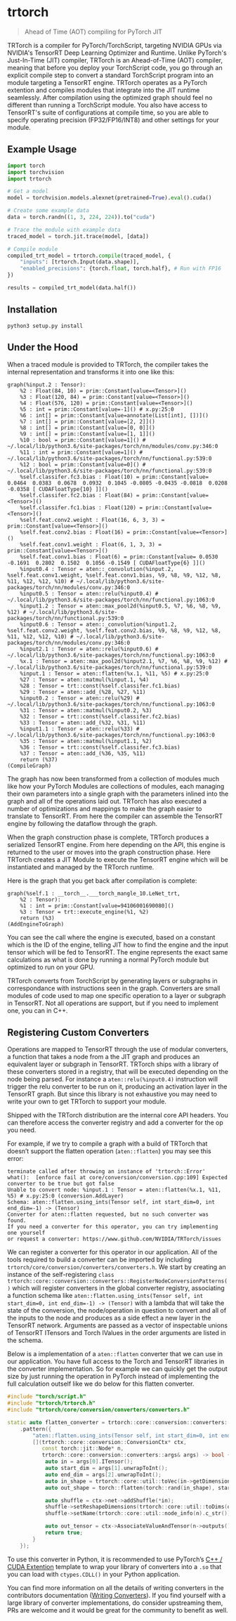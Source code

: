 # trtorch

> Ahead of Time (AOT) compiling for PyTorch JIT

TRTorch is a compiler for PyTorch/TorchScript, targeting NVIDIA GPUs via NVIDIA's TensorRT Deep Learning Optimizer and Runtime. Unlike PyTorch's Just-In-Time (JIT) compiler, TRTorch is an Ahead-of-Time (AOT) compiler, meaning that before you deploy your TorchScript code, you go through an explicit compile step to convert a standard TorchScript program into an module targeting a TensorRT engine. TRTorch operates as a PyTorch extention and compiles modules that integrate into the JIT runtime seamlessly. After compilation using the optimized graph should feel no different than running a TorchScript module. You also have access to TensorRT's suite of configurations at compile time, so you are able to specify operating precision (FP32/FP16/INT8) and other settings for your module.

## Example Usage

``` python
import torch
import torchvision
import trtorch

# Get a model
model = torchvision.models.alexnet(pretrained=True).eval().cuda()

# Create some example data
data = torch.randn((1, 3, 224, 224)).to("cuda")

# Trace the module with example data
traced_model = torch.jit.trace(model, [data])

# Compile module
compiled_trt_model = trtorch.compile(traced_model, {
    "inputs": [trtorch.Input(data.shape)],
    "enabled_precisions": {torch.float, torch.half}, # Run with FP16
})

results = compiled_trt_model(data.half())
```

## Installation

```
python3 setup.py install
```

## Under the Hood

When a traced module is provided to TRTorch, the compiler takes the internal representation and transforms it into one like this:

```
graph(%input.2 : Tensor):
    %2 : Float(84, 10) = prim::Constant[value=<Tensor>]()
    %3 : Float(120, 84) = prim::Constant[value=<Tensor>]()
    %4 : Float(576, 120) = prim::Constant[value=<Tensor>]()
    %5 : int = prim::Constant[value=-1]() # x.py:25:0
    %6 : int[] = prim::Constant[value=annotate(List[int], [])]()
    %7 : int[] = prim::Constant[value=[2, 2]]()
    %8 : int[] = prim::Constant[value=[0, 0]]()
    %9 : int[] = prim::Constant[value=[1, 1]]()
    %10 : bool = prim::Constant[value=1]() # ~/.local/lib/python3.6/site-packages/torch/nn/modules/conv.py:346:0
    %11 : int = prim::Constant[value=1]() # ~/.local/lib/python3.6/site-packages/torch/nn/functional.py:539:0
    %12 : bool = prim::Constant[value=0]() # ~/.local/lib/python3.6/site-packages/torch/nn/functional.py:539:0
    %self.classifer.fc3.bias : Float(10) = prim::Constant[value= 0.0464  0.0383  0.0678  0.0932  0.1045 -0.0805 -0.0435 -0.0818  0.0208 -0.0358 [ CUDAFloatType{10} ]]()
    %self.classifer.fc2.bias : Float(84) = prim::Constant[value=<Tensor>]()
    %self.classifer.fc1.bias : Float(120) = prim::Constant[value=<Tensor>]()
    %self.feat.conv2.weight : Float(16, 6, 3, 3) = prim::Constant[value=<Tensor>]()
    %self.feat.conv2.bias : Float(16) = prim::Constant[value=<Tensor>]()
    %self.feat.conv1.weight : Float(6, 1, 3, 3) = prim::Constant[value=<Tensor>]()
    %self.feat.conv1.bias : Float(6) = prim::Constant[value= 0.0530 -0.1691  0.2802  0.1502  0.1056 -0.1549 [ CUDAFloatType{6} ]]()
    %input0.4 : Tensor = aten::_convolution(%input.2, %self.feat.conv1.weight, %self.feat.conv1.bias, %9, %8, %9, %12, %8, %11, %12, %12, %10) # ~/.local/lib/python3.6/site-packages/torch/nn/modules/conv.py:346:0
    %input0.5 : Tensor = aten::relu(%input0.4) # ~/.local/lib/python3.6/site-packages/torch/nn/functional.py:1063:0
    %input1.2 : Tensor = aten::max_pool2d(%input0.5, %7, %6, %8, %9, %12) # ~/.local/lib/python3.6/site-packages/torch/nn/functional.py:539:0
    %input0.6 : Tensor = aten::_convolution(%input1.2, %self.feat.conv2.weight, %self.feat.conv2.bias, %9, %8, %9, %12, %8, %11, %12, %12, %10) # ~/.local/lib/python3.6/site-packages/torch/nn/modules/conv.py:346:0
    %input2.1 : Tensor = aten::relu(%input0.6) # ~/.local/lib/python3.6/site-packages/torch/nn/functional.py:1063:0
    %x.1 : Tensor = aten::max_pool2d(%input2.1, %7, %6, %8, %9, %12) # ~/.local/lib/python3.6/site-packages/torch/nn/functional.py:539:0
    %input.1 : Tensor = aten::flatten(%x.1, %11, %5) # x.py:25:0
    %27 : Tensor = aten::matmul(%input.1, %4)
    %28 : Tensor = trt::const(%self.classifer.fc1.bias)
    %29 : Tensor = aten::add_(%28, %27, %11)
    %input0.2 : Tensor = aten::relu(%29) # ~/.local/lib/python3.6/site-packages/torch/nn/functional.py:1063:0
    %31 : Tensor = aten::matmul(%input0.2, %3)
    %32 : Tensor = trt::const(%self.classifer.fc2.bias)
    %33 : Tensor = aten::add_(%32, %31, %11)
    %input1.1 : Tensor = aten::relu(%33) # ~/.local/lib/python3.6/site-packages/torch/nn/functional.py:1063:0
    %35 : Tensor = aten::matmul(%input1.1, %2)
    %36 : Tensor = trt::const(%self.classifer.fc3.bias)
    %37 : Tensor = aten::add_(%36, %35, %11)
    return (%37)
(CompileGraph)
```

The graph has now been transformed from a collection of modules much like how your PyTorch Modules are collections of modules, each managing their own parameters into a single graph
with the parameters inlined into the graph and all of the operations laid out. TRTorch has also executed a number of optimizations and mappings to make the graph easier to translate
to TensorRT. From here the compiler can assemble the TensorRT engine by following the dataflow through the graph.

When the graph construction phase is complete, TRTorch produces a serialized TensorRT engine. From here depending on the API, this engine is returned to the user or moves into the graph
construction phase. Here TRTorch creates a JIT Module to execute the TensorRT engine which will be instantiated and managed by the TRTorch runtime.

Here is the graph that you get back after compilation is complete:

```
graph(%self.1 : __torch__.___torch_mangle_10.LeNet_trt,
    %2 : Tensor):
    %1 : int = prim::Constant[value=94106001690080]()
    %3 : Tensor = trt::execute_engine(%1, %2)
    return (%3)
(AddEngineToGraph)
```

You can see the call where the engine is executed, based on a constant which is the ID of the engine, telling JIT how to find the engine and the input tensor which will be fed to TensorRT.
The engine represents the exact same calculations as what is done by running a normal PyTorch module but optimized to run on your GPU.

TRTorch converts from TorchScript by generating layers or subgraphs in correspondance with instructions seen in the graph. Converters are small modules of code used to map one specific
operation to a layer or subgraph in TensorRT. Not all operations are support, but if you need to implement one, you can in C++.

## Registering Custom Converters

Operations are mapped to TensorRT through the use of modular converters, a function that takes a node from a the JIT graph and produces an equivalent layer or subgraph in TensorRT. TRTorch
ships with a library of these converters stored in a registry, that will be executed depending on the node being parsed. For instance a `aten::relu(%input0.4)` instruction will trigger the
relu converter to be run on it, producing an activation layer in the TensorRT graph. But since this library is not exhaustive you may need to write your own to get TRTorch to support your module.

Shipped with the TRTorch distribution are the internal core API headers. You can therefore access the converter registry and add a converter for the op you need.

For example, if we try to compile a graph with a build of TRTorch that doesn’t support the flatten operation (`aten::flatten`) you may see this error:

```
terminate called after throwing an instance of 'trtorch::Error'
what():  [enforce fail at core/conversion/conversion.cpp:109] Expected converter to be true but got false
Unable to convert node: %input.1 : Tensor = aten::flatten(%x.1, %11, %5) # x.py:25:0 (conversion.AddLayer)
Schema: aten::flatten.using_ints(Tensor self, int start_dim=0, int end_dim=-1) -> (Tensor)
Converter for aten::flatten requested, but no such converter was found.
If you need a converter for this operator, you can try implementing one yourself
or request a converter: https://www.github.com/NVIDIA/TRTorch/issues
```

We can register a converter for this operator in our application. All of the tools required to build a converter can be imported by including `trtorch/core/conversion/converters/converters.h`.
We start by creating an instance of the self-registering `class trtorch::core::conversion::converters::RegisterNodeConversionPatterns()` which will register converters in the global converter
registry, associating a function schema like `aten::flatten.using_ints(Tensor self, int start_dim=0, int end_dim=-1) -> (Tensor)` with a lambda that will take the state of the conversion, the
node/operation in question to convert and all of the inputs to the node and produces as a side effect a new layer in the TensorRT network. Arguments are passed as a vector of inspectable unions
of TensorRT ITensors and Torch IValues in the order arguments are listed in the schema.

Below is a implementation of a `aten::flatten` converter that we can use in our application. You have full access to the Torch and TensorRT libraries in the converter implementation. So for example
we can quickly get the output size by just running the operation in PyTorch instead of implementing the full calculation outself like we do below for this flatten converter.

```c++
#include "torch/script.h"
#include "trtorch/trtorch.h"
#include "trtorch/core/conversion/converters/converters.h"

static auto flatten_converter = trtorch::core::conversion::converters::RegisterNodeConversionPatterns()
    .pattern({
        "aten::flatten.using_ints(Tensor self, int start_dim=0, int end_dim=-1) -> (Tensor)",
        [](trtorch::core::conversion::ConversionCtx* ctx,
           const torch::jit::Node* n,
           trtorch::core::conversion::converters::args& args) -> bool {
            auto in = args[0].ITensor();
            auto start_dim = args[1].unwrapToInt();
            auto end_dim = args[2].unwrapToInt();
            auto in_shape = trtorch::core::util::toVec(in->getDimensions());
            auto out_shape = torch::flatten(torch::rand(in_shape), start_dim, end_dim).sizes();

            auto shuffle = ctx->net->addShuffle(*in);
            shuffle->setReshapeDimensions(trtorch::core::util::toDims(out_shape));
            shuffle->setName(trtorch::core::util::node_info(n).c_str());

            auto out_tensor = ctx->AssociateValueAndTensor(n->outputs()[0], shuffle->getOutput(0));
            return true;
        }
    });
```

To use this converter in Python, it is recommended to use PyTorch’s [C++ / CUDA Extention](https://pytorch.org/tutorials/advanced/cpp_extension.html#custom-c-and-cuda-extensions) template to wrap
your library of converters into a `.so` that you can load with `ctypes.CDLL()` in your Python application.

You can find more information on all the details of writing converters in the contributors documentation ([Writing Converters](https://nvidia.github.io/TRTorch/contributors/writing_converters.html#writing-converters)). If you
find yourself with a large library of converter implementations, do consider upstreaming them, PRs are welcome and it would be great for the community to benefit as well.
